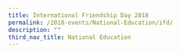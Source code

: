 ```yaml
---
title: International Friendship Day 2018
permalink: /2018-events/National-Education/ifd/
description: ""
third_nav_title: National Education
---
```

